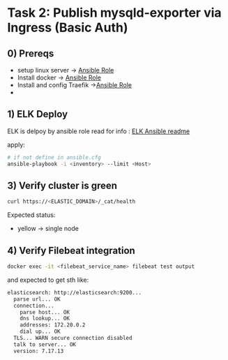 # Task 2: Publish mysqld-exporter via Ingress (Basic Auth)
## 0) Prereqs
  - setup linux server -> [Ansible Role](../../../rolehub/roles/linux_setup/README.md)
  - Install docker -> [Ansible Role](../../../rolehub/roles/docker_setup/README.md)
  - Install and config Traefik ->[Ansible Role](../../../rolehub/roles/traefik_setup/_setup/README.md)
  - 
## 1) ELK Deploy

ELK is delpoy by ansible role read for info :
[ELK Ansible readme](../../../rolehub/roles/elk_single_setup/README.md)

apply:
```bash 
# if not define in ansible.cfg
ansible-playbook -i <inventory> --limit <Host>
```


## 3) Verify cluster is green
```bash
curl https://<ELASTIC_DOMAIN>/_cat/health
```
Expected status:
  - yellow -> single node

## 4) Verify Filebeat integration
```bash
docker exec -it <filebeat_service_name> filebeat test output
```
and expected to get sth like:
```bash
elasticsearch: http://elasticsearch:9200...
  parse url... OK
  connection...
    parse host... OK
    dns lookup... OK
    addresses: 172.20.0.2
    dial up... OK
  TLS... WARN secure connection disabled
  talk to server... OK
  version: 7.17.13
```
